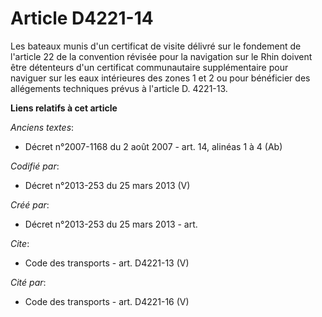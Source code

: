 # Article D4221-14

Les bateaux munis d'un certificat de visite délivré sur le fondement de l'article 22 de la convention révisée pour la
navigation sur le Rhin doivent être détenteurs d'un certificat communautaire supplémentaire pour naviguer sur les eaux
intérieures des zones 1 et 2 ou pour bénéficier des allégements techniques prévus à l'article D. 4221-13.

**Liens relatifs à cet article**

_Anciens textes_:

  - Décret n°2007-1168 du 2 août 2007 - art. 14, alinéas 1 à 4 (Ab)

_Codifié par_:

  - Décret n°2013-253 du 25 mars 2013 (V)

_Créé par_:

  - Décret n°2013-253 du 25 mars 2013 - art.

_Cite_:

  - Code des transports - art. D4221-13 (V)

_Cité par_:

  - Code des transports - art. D4221-16 (V)
